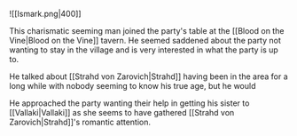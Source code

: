 ![[Ismark.png|400]]

This charismatic seeming man joined the party's table at the [[Blood on the Vine|Blood on the Vine]] tavern. He seemed saddened about the party not wanting to stay in the village and is very interested in what the party is up to.

He talked about [[Strahd von Zarovich|Strahd]] having been in the area for a long while with nobody seeming to know his true age, but he would

He approached the party wanting their help in getting his sister to [[Vallaki|Vallaki]] as she seems to have gathered [[Strahd von Zarovich|Strahd]]'s romantic attention.

